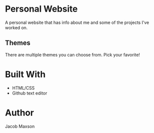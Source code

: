 # Personal Website

A personal website that has info about me and some of the projects I've worked on.

## Themes

There are multiple themes you can choose from. Pick your favorite!

# Built With
* HTML/CSS
* Github text editor

# Author
Jacob Maxson
